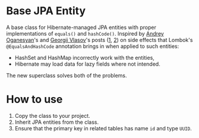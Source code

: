 # Base JPA Entity

A base class for Hibernate-managed JPA entities with proper 
implementations of `equals()` and `hashCode()`. Inspired by 
[Andrey Oganesyan](https://github.com/andreyoganesyan)'s and 
[Georgii Vlasov](https://github.com/honest-niceman)'s posts 
([1](https://habr.com/ru/companies/haulmont/articles/564682/), 
[2](https://tinyurl.com/4uaecbzy)) on side effects that Lombok's 
`@EqualsAndHashCode` annotation brings in when applied to such 
entities:
- HashSet and HashMap incorrectly work with the entities,
- Hibernate may load data for lazy fields where not intended.

The new superclass solves both of the problems.

# How to use

1. Copy the class to your project.
2. Inherit JPA entities from the class.
3. Ensure that the primary key in related tables has name `id` and 
type `UUID`.
